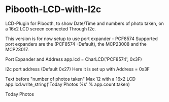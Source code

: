# Pibooth-LCD-with-I2c
LCD-Plugin for Pibooth, to show Date/Time and numbers of photo taken, on a 16x2 LCD screen connected Through I2c.

This version is for now setup to use port expander - PCF8574
Supported port expanders are the (PCF8574 -Default), the MCP23008 and the MCP23017.

Port Expander and Address
app.lcd = CharLCD('PCF8574', 0x3F)

I2c port address (Default 0x27) Here it is set up with Address = 0x3F

Text before "number of photos taken" Max 12 with a 16x2 LCD
app.lcd.write_string('Today Photos %s' % app.count.taken)

Today Photos
